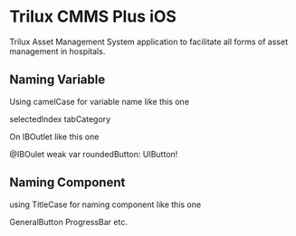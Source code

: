 # Trilux CMMS Plus iOS

Trilux Asset Management System application to facilitate all forms of asset management in hospitals.

## Naming Variable

Using camelCase for variable name like this one

selectedIndex
tabCategory

On IBOutlet like this one

@IBOulet weak var roundedButton: UIButton!

## Naming Component

using TitleCase for naming component like this one

GeneralButton
ProgressBar
etc.
